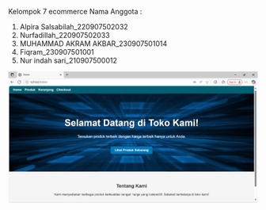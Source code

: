 Kelompok 7 ecommerce
Nama Anggota :
1. Alpira Salsabilah_220907502032
2. Nurfadillah_220907502033
3. ⁠MUHAMMAD AKRAM AKBAR_230907501014
4. Fiqram_230907501001
5. ⁠Nur indah sari_210907500012

![alt text](https://github.com/fiqram-cell/projekkel7/blob/main/SS%20TAMPILAN%20ECOM/Screenshot%202024-11-30%20130717.png?raw=true)
